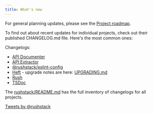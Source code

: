 ```yaml
---
title: What's new
---
```


For general planning updates, please see the [Project roadmap](./overview/roadmap.md).

To find out about recent updates for individual projects, check out their published CHANGELOG.md file.
Here's the most common ones:

Changelogs:
- [API Documenter](https://github.com/microsoft/rushstack/blob/master/apps/api-documenter/CHANGELOG.md)
- [API Extractor](https://github.com/microsoft/rushstack/blob/master/apps/api-extractor/CHANGELOG.md)
- [@rushstack/eslint-config](https://github.com/microsoft/rushstack/blob/master/eslint/eslint-config/CHANGELOG.md)
- [Heft](https://github.com/microsoft/rushstack/blob/master/apps/heft/CHANGELOG.md) - upgrade notes are here: [UPGRADING.md](https://github.com/microsoft/rushstack/blob/master/apps/heft/UPGRADING.md)
- [Rush](https://github.com/microsoft/rushstack/blob/master/apps/rush/CHANGELOG.md)
- [TSDoc](https://github.com/microsoft/tsdoc/blob/master/tsdoc/CHANGELOG.md)

The [rushstack/README.md](https://github.com/microsoft/rushstack#published-packages) has the full inventory
of changelogs for all projects.

<a class="twitter-timeline" data-width="500" data-dnt="true" data-link-color="#c95228" href="https://twitter.com/rushstack?ref_src=twsrc%5Etfw">Tweets by @rushstack</a> <script async src="https://platform.twitter.com/widgets.js" charset="utf-8"></script>

